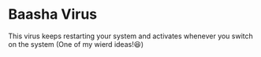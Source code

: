 # Baasha Virus

This virus keeps restarting your system and activates whenever you switch on the system
(One of my wierd ideas!😆)
